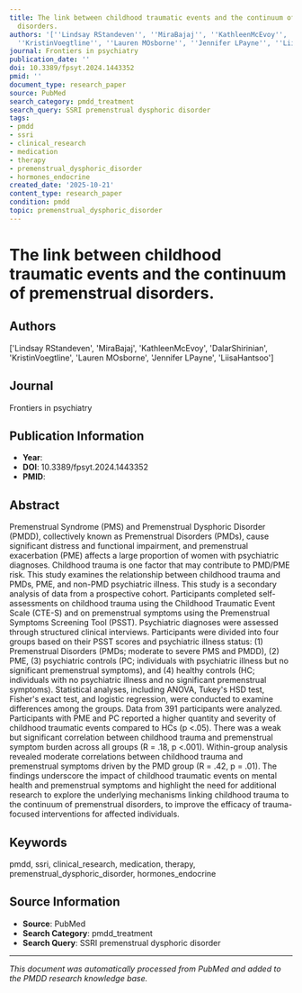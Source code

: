 ```yaml
---
title: The link between childhood traumatic events and the continuum of premenstrual
  disorders.
authors: '[''Lindsay RStandeven'', ''MiraBajaj'', ''KathleenMcEvoy'', ''DalarShirinian'',
  ''KristinVoegtline'', ''Lauren MOsborne'', ''Jennifer LPayne'', ''LiisaHantsoo'']'
journal: Frontiers in psychiatry
publication_date: ''
doi: 10.3389/fpsyt.2024.1443352
pmid: ''
document_type: research_paper
source: PubMed
search_category: pmdd_treatment
search_query: SSRI premenstrual dysphoric disorder
tags:
- pmdd
- ssri
- clinical_research
- medication
- therapy
- premenstrual_dysphoric_disorder
- hormones_endocrine
created_date: '2025-10-21'
content_type: research_paper
condition: pmdd
topic: premenstrual_dysphoric_disorder
---
```


# The link between childhood traumatic events and the continuum of premenstrual disorders.

## Authors
['Lindsay RStandeven', 'MiraBajaj', 'KathleenMcEvoy', 'DalarShirinian', 'KristinVoegtline', 'Lauren MOsborne', 'Jennifer LPayne', 'LiisaHantsoo']

## Journal
Frontiers in psychiatry

## Publication Information
- **Year**: 
- **DOI**: 10.3389/fpsyt.2024.1443352
- **PMID**: 

## Abstract
Premenstrual Syndrome (PMS) and Premenstrual Dysphoric Disorder (PMDD), collectively known as Premenstrual Disorders (PMDs), cause significant distress and functional impairment, and premenstrual exacerbation (PME) affects a large proportion of women with psychiatric diagnoses. Childhood trauma is one factor that may contribute to PMD/PME risk. This study examines the relationship between childhood trauma and PMDs, PME, and non-PMD psychiatric illness. This study is a secondary analysis of data from a prospective cohort. Participants completed self-assessments on childhood trauma using the Childhood Traumatic Event Scale (CTE-S) and on premenstrual symptoms using the Premenstrual Symptoms Screening Tool (PSST). Psychiatric diagnoses were assessed through structured clinical interviews. Participants were divided into four groups based on their PSST scores and psychiatric illness status: (1) Premenstrual Disorders (PMDs; moderate to severe PMS and PMDD), (2) PME, (3) psychiatric controls (PC; individuals with psychiatric illness but no significant premenstrual symptoms), and (4) healthy controls (HC; individuals with no psychiatric illness and no significant premenstrual symptoms). Statistical analyses, including ANOVA, Tukey's HSD test, Fisher's exact test, and logistic regression, were conducted to examine differences among the groups. Data from 391 participants were analyzed. Participants with PME and PC reported a higher quantity and severity of childhood traumatic events compared to HCs (p <.05). There was a weak but significant correlation between childhood trauma and premenstrual symptom burden across all groups (R = .18, p <.001). Within-group analysis revealed moderate correlations between childhood trauma and premenstrual symptoms driven by the PMD group (R = .42, p = .01). The findings underscore the impact of childhood traumatic events on mental health and premenstrual symptoms and highlight the need for additional research to explore the underlying mechanisms linking childhood trauma to the continuum of premenstrual disorders, to improve the efficacy of trauma-focused interventions for affected individuals.

## Keywords
pmdd, ssri, clinical_research, medication, therapy, premenstrual_dysphoric_disorder, hormones_endocrine

## Source Information
- **Source**: PubMed
- **Search Category**: pmdd_treatment
- **Search Query**: SSRI premenstrual dysphoric disorder

---
*This document was automatically processed from PubMed and added to the PMDD research knowledge base.*
